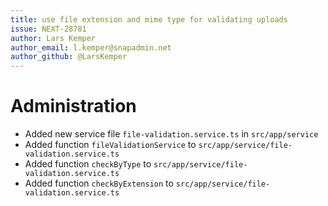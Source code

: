 ```yaml
---
title: use file extension and mime type for validating uploads
issue: NEXT-28781
author: Lars Kemper
author_email: l.kemper@snapadmin.net
author_github: @LarsKemper
---
```

# Administration
* Added new service file `file-validation.service.ts` in `src/app/service`
* Added function `fileValidationService` to `src/app/service/file-validation.service.ts`
* Added function `checkByType` to `src/app/service/file-validation.service.ts`
* Added function `checkByExtension` to `src/app/service/file-validation.service.ts`
